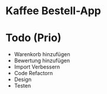 # Kaffee Bestell-App

# Todo (Prio)

- Warenkorb hinzufügen  
- Bewertung hinzufügen  
- Import Verbessern  
- Code Refactorn
- Design  
- Testen
